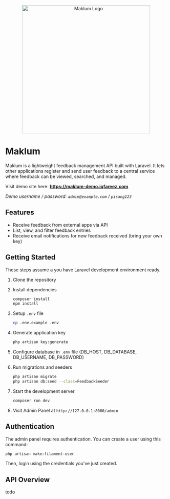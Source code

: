 <p align="center"><a href="https://laravel.com" target="_blank"><img src="https://github.com/user-attachments/assets/8cee6fb9-19a4-4ca4-aedd-7a17ec407500" width="400" alt="Maklum Logo"></a></p>

# Maklum

Maklum is a lightweight feedback management API built with Laravel. It lets other applications register and send user feedback to a central service where feedback can be viewed, searched, and managed.

Visit demo site here: **https://maklum-demo.iqfareez.com**

_Demo username / password: `admin@example.com` / `pisang123`_

## Features

-   Receive feedback from external apps via API
-   List, view, and filter feedback entries
-   Receive email notifications for new feedback received (bring your own key)

## Getting Started

These steps assume a you have Laravel development environment ready.

1.  Clone the repository
2.  Install dependencies

    ```bash
    composer install
    npm install
    ```

3.  Setup `.env` file
    ```bash
    cp .env.example .env
    ```
4.  Generate application key

    ```bash
    php artisan key:generate
    ```

5.  Configure database in `.env` file (DB_HOST, DB_DATABASE, DB_USERNAME, DB_PASSWORD)
6.  Run migrations and seeders

    ```bash
    php artisan migrate
    php artisan db:seed --class=FeedbackSeeder
    ```

7.  Start the development server

    ```bash
    composer run dev
    ```

8.  Visit Admin Panel at `http://127.0.0.1:8000/admin`

## Authentication

The admin panel requires authentication. You can create a user using this command:

```bash
php artisan make:filament-user
```

Then, login using the credentials you've just created.

## API Overview

todo
